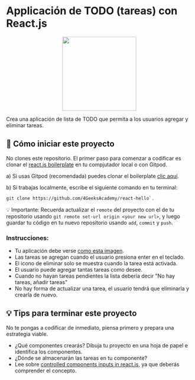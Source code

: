 # Applicación de TODO (tareas) con React.js

<p align="center">
  <img height="200" src="https://github.com/breatheco-de/exercise-todo-list/blob/master/preview.gif?raw=true" />
</p>

Crea una aplicación de lista de TODO que permita a los usuarios agregar y eliminar tareas.

## 🌱  Cómo iniciar este proyecto

No clones este repositorio. El primer paso para comenzar a codificar es clonar el [react.js boilerplate](https://github.com/4GeeksAcademy/react-hello) en tu compjutador local o con Gitpod.

a) Si usas Gitpod (recomendada) puedes clonar el boilerplate [clic aquí](https://gitpod.io#https://github.com/4GeeksAcademy/react-hello).

b) Si trabajas localmente, escribe el siguiente comando en tu terminal:
 ```sh
 git clone https://github.com/4GeeksAcademy/react-hello`.
```

💡 Importante: Recuerda actualizar el `remote` del proyecto con el de tu repositorio usando `git remote set-url origin <your new url>`, y luego guardar tu código en tu nuevo repositorio usando `add`, `commit` y `push`.

### Instrucciones:

- Tu aplicación debe verse [como esta imagen](https://github.com/breatheco-de/exercise-todo-list/blob/master/preview.gif?raw=true).
- Las tareas se agregan cuando el usuario presiona enter en el teclado.
- El icono de eliminar solo se muestra cuando la tarea está activada.
- El usuario puede agregar tantas tareas como desee.
- Cuando no hayan tareas pendientes la lista debería decir "No hay tareas, añadir tareas"
- No hay forma de actualizar una tarea, el usuario tendrá que eliminarla y crearla de nuevo.

## 💡 Tips para terminar este proyecto

No te pongas a codificar de inmediato, piensa primero y prepara una estrategia viable. 

- ¿Qué componentes crearás? Dibuja tu proyecto en una hoja de papel e identifica los componentes.
- ¿Dónde se almacenarán las tareas en tu componente?
- Lee sobre [controlled components inputs in react.js](https://www.youtube.com/watch?v=A6YxkyR_T8c&t=15s), ya que deberás comprender el concepto.
